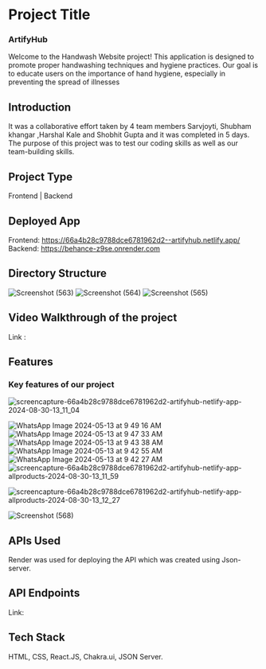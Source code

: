 # Project Title
### ArtifyHub
Welcome to the Handwash Website project! This application is designed to promote proper handwashing techniques and hygiene practices. Our goal is to educate users on the importance of hand hygiene, especially in preventing the spread of illnesses

## Introduction


It was a collaborative effort taken by 4 team members  Sarvjoyti, Shubham khangar ,Harshal Kale and Shobhit Gupta and it was completed in 5 days. The purpose of this project was to test our coding skills as well as our team-building skills.

## Project Type
Frontend | Backend

## Deployed App
Frontend: https://66a4b28c9788dce6781962d2--artifyhub.netlify.app/    Backend: https://behance-z9se.onrender.com

## Directory Structure
![Screenshot (563)](https://github.com/RSarvjyoti/Behance/assets/154727754/955eb50f-3d51-4c07-80c3-7c19308571ed)
![Screenshot (564)](https://github.com/RSarvjyoti/Behance/assets/154727754/11d8058c-ad60-4d0c-b87e-21962efe985b)
![Screenshot (565)](https://github.com/RSarvjyoti/Behance/assets/154727754/5b06d4d4-8830-4707-912a-7c6ebf776fbb)
## Video Walkthrough of the project
Link : 
## Features
### Key features of our project

![screencapture-66a4b28c9788dce6781962d2-artifyhub-netlify-app-2024-08-30-13_11_04](https://github.com/user-attachments/assets/76bf3d22-305d-4e7f-9c76-9251f78c4155)

![WhatsApp Image 2024-05-13 at 9 49 16 AM](https://github.com/RSarvjyoti/Behance/assets/154727754/30f8845d-d8dd-446f-b0f7-f7b52d840f12)
![WhatsApp Image 2024-05-13 at 9 47 33 AM](https://github.com/RSarvjyoti/Behance/assets/154727754/e2a96cd6-f49b-43bd-a56f-b6b3f05f11fa)
![WhatsApp Image 2024-05-13 at 9 43 38 AM](https://github.com/RSarvjyoti/Behance/assets/154727754/0023283e-6421-4b7a-8603-371d39674618)
![WhatsApp Image 2024-05-13 at 9 42 55 AM](https://github.com/RSarvjyoti/Behance/assets/154727754/bbe9748e-2ec3-4c8f-8ea1-2f81ee19e5f9)
![WhatsApp Image 2024-05-13 at 9 42 27 AM](https://github.com/RSarvjyoti/Behance/assets/154727754/9c6c24ba-d486-4304-bf97-e4df83f56bed)
![screencapture-66a4b28c9788dce6781962d2-artifyhub-netlify-app-allproducts-2024-08-30-13_11_59](https://github.com/user-attachments/assets/9bba7c0f-5a5a-42e2-931c-0e1b74ee129d)


![screencapture-66a4b28c9788dce6781962d2-artifyhub-netlify-app-allproducts-2024-08-30-13_12_27](https://github.com/user-attachments/assets/e472fa23-4f69-41be-a0da-ec9edd311f21)

![Screenshot (568)](https://github.com/RSarvjyoti/Behance/assets/154727754/c2e4a2bc-f337-44a4-86a1-3a7115298af7)

## APIs Used
Render was used for deploying the API which was created using Json-server.
## API Endpoints
Link: 
## Tech Stack
HTML,
CSS,
React.JS,
Chakra.ui,
JSON Server.
